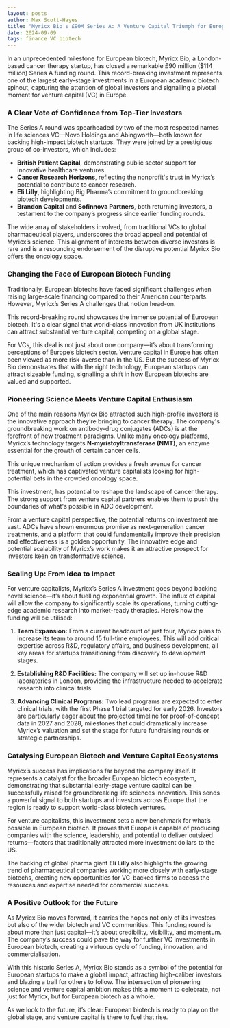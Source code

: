 ```yaml
---
layout: posts
author: Max Scott-Hayes
title: "Myricx Bio's £90M Series A: A Venture Capital Triumph for European Biotech"
date: 2024-09-09
tags: finance VC biotech
---
```

In an unprecedented milestone for European biotech, Myricx Bio, a London-based cancer therapy startup, has closed a remarkable £90 million ($114 million) Series A funding round. This record-breaking investment represents one of the largest early-stage investments in a European academic biotech spinout, capturing the attention of global investors and signalling a pivotal moment for venture capital (VC) in Europe. 

### A Clear Vote of Confidence from Top-Tier Investors

The Series A round was spearheaded by two of the most respected names in life sciences VC—Novo Holdings and Abingworth—both known for backing high-impact biotech startups. They were joined by a prestigious group of co-investors, which includes: 

- **British Patient Capital**, demonstrating public sector support for innovative healthcare ventures.
- **Cancer Research Horizons**, reflecting the nonprofit's trust in Myricx’s potential to contribute to cancer research.
- **Eli Lilly**, highlighting Big Pharma’s commitment to groundbreaking biotech developments.
- **Brandon Capital** and **Sofinnova Partners**, both returning investors, a testament to the company’s progress since earlier funding rounds.

The wide array of stakeholders involved, from traditional VCs to global pharmaceutical players, underscores the broad appeal and potential of Myricx’s science. This alignment of interests between diverse investors is rare and is a resounding endorsement of the disruptive potential Myricx Bio offers the oncology space.

### Changing the Face of European Biotech Funding

Traditionally, European biotechs have faced significant challenges when raising large-scale financing compared to their American counterparts. However, Myricx’s Series A challenges that notion head-on. 

This record-breaking round showcases the immense potential of European biotech. It's a clear signal that world-class innovation from UK institutions can attract substantial venture capital, competing on a global stage. 

For VCs, this deal is not just about one company—it’s about transforming perceptions of Europe’s biotech sector. Venture capital in Europe has often been viewed as more risk-averse than in the US. But the success of Myricx Bio demonstrates that with the right technology, European startups can attract sizeable funding, signalling a shift in how European biotechs are valued and supported. 

### Pioneering Science Meets Venture Capital Enthusiasm

One of the main reasons Myricx Bio attracted such high-profile investors is the innovative approach they’re bringing to cancer therapy. The company's groundbreaking work on antibody-drug conjugates (ADCs) is at the forefront of new treatment paradigms. Unlike many oncology platforms, Myricx’s technology targets **N-myristoyltransferase (NMT)**, an enzyme essential for the growth of certain cancer cells.

This unique mechanism of action provides a fresh avenue for cancer treatment, which has captivated venture capitalists looking for high-potential bets in the crowded oncology space. 

This investment, has potential to reshape the landscape of cancer therapy. The strong support from venture capital partners enables them to push the boundaries of what's possible in ADC development. 

From a venture capital perspective, the potential returns on investment are vast. ADCs have shown enormous promise as next-generation cancer treatments, and a platform that could fundamentally improve their precision and effectiveness is a golden opportunity. The innovative edge and potential scalability of Myricx’s work makes it an attractive prospect for investors keen on transformative science. 

### Scaling Up: From Idea to Impact

For venture capitalists, Myricx’s Series A investment goes beyond backing novel science—it’s about fuelling exponential growth. The influx of capital will allow the company to significantly scale its operations, turning cutting-edge academic research into market-ready therapies. Here’s how the funding will be utilised:

1. **Team Expansion:** From a current headcount of just four, Myricx plans to increase its team to around 15 full-time employees. This will add critical expertise across R&D, regulatory affairs, and business development, all key areas for startups transitioning from discovery to development stages.
   
2. **Establishing R&D Facilities:** The company will set up in-house R&D laboratories in London, providing the infrastructure needed to accelerate research into clinical trials.

3. **Advancing Clinical Programs:** Two lead programs are expected to enter clinical trials, with the first Phase 1 trial targeted for early 2026. Investors are particularly eager about the projected timeline for proof-of-concept data in 2027 and 2028, milestones that could dramatically increase Myricx’s valuation and set the stage for future fundraising rounds or strategic partnerships.

### Catalysing European Biotech and Venture Capital Ecosystems

Myricx’s success has implications far beyond the company itself. It represents a catalyst for the broader European biotech ecosystem, demonstrating that substantial early-stage venture capital can be successfully raised for groundbreaking life sciences innovation. This sends a powerful signal to both startups and investors across Europe that the region is ready to support world-class biotech ventures.

For venture capitalists, this investment sets a new benchmark for what’s possible in European biotech. It proves that Europe is capable of producing companies with the science, leadership, and potential to deliver outsized returns—factors that traditionally attracted more investment dollars to the US.

The backing of global pharma giant **Eli Lilly** also highlights the growing trend of pharmaceutical companies working more closely with early-stage biotechs, creating new opportunities for VC-backed firms to access the resources and expertise needed for commercial success.

### A Positive Outlook for the Future

As Myricx Bio moves forward, it carries the hopes not only of its investors but also of the wider biotech and VC communities. This funding round is about more than just capital—it’s about credibility, visibility, and momentum. The company’s success could pave the way for further VC investments in European biotech, creating a virtuous cycle of funding, innovation, and commercialisation.

With this historic Series A, Myricx Bio stands as a symbol of the potential for European startups to make a global impact, attracting high-caliber investors and blazing a trail for others to follow. The intersection of pioneering science and venture capital ambition makes this a moment to celebrate, not just for Myricx, but for European biotech as a whole.

As we look to the future, it’s clear: European biotech is ready to play on the global stage, and venture capital is there to fuel that rise.